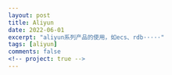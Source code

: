 ```yaml
---
layout: post
title: Aliyun
date: 2022-06-01
excerpt: "aliyun系列产品的使用，如ecs、rdb·····"
tags: [aliyun]
comments: false
<!-- project: true -->
---
```

